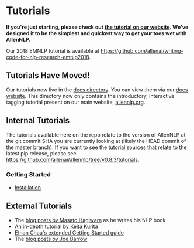 # Tutorials

**If you're just starting, please check out [the tutorial on our website](https://allennlp.org/tutorials). We've designed it to be the simplest and quickest way to get your toes wet with AllenNLP.**

Our 2018 EMNLP tutorial is available at https://github.com/allenai/writing-code-for-nlp-research-emnlp2018.

## Tutorials Have Moved!

Our tutorials now live in the [docs directory](../docs/tutorials). You can view them via our [docs website](https://docs.allennlp.org/master/). This directory now only contains the introductory, interactive tagging tutorial present on our main website, [allennlp.org](https://allennlp.org/).

## Internal Tutorials

The tutorials available here on the repo relate to the version of AllenNLP at the git commit SHA you are currently looking at (likely the HEAD commit of the master branch).  If you want to see the tutorial sources that relate to the latest pip release, please see https://github.com/allenai/allennlp/tree/v0.8.3/tutorials.

### Getting Started

* [Installation](../README.md#installation)

## External Tutorials

* The [blog posts by Masato Hagiwara](http://www.realworldnlpbook.com/blog/) as he writes his NLP book
* [An in-depth tutorial by Keita Kurita](https://mlexplained.com/2019/01/30/an-in-depth-tutorial-to-allennlp-from-basics-to-elmo-and-bert/)
* [Ethan Chau's extended Getting Started guide](https://gitlab.cs.washington.edu/echau18/tech-writing-mirror/blob/master/the-annotated-config/the-annotated-config.md)
* The [blog posts by Joe Barrow](https://jbarrow.ai/)
